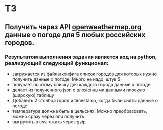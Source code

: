 # ТЗ
## Получить через API [openweathermap.org](http://openweathermap.org/) данные о погоде для 5 любых российских городов.


### Результатом выполнения задания является код на python, реализующий следующий функционал:

- загружается из файла/конфига список городов для которых нужно получить данные о погоде. Много не надо, штук 5
- получает по этому списку для каждого города данные о погоде
- делает из полученного json с вложенными данными плоскую (широкую) таблицу
- Добавить 2 столбца город и timestamp, когда были сняты данные о погоде
- температура должна быть в цельсиях. Можно преобразовать, можно сразу через апи получить
- выгрузить в csv, сжать через gzip
